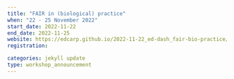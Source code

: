 ```yaml
---
title: "FAIR in (biological) practice"
when: "22 - 25 November 2022"
start_date: 2022-11-22
end_date: 2022-11-25
website: https://edcarp.github.io/2022-11-22_ed-dash_fair-bio-practice/
registration: 

categories: jekyll update
type: workshop_announcement
---
```

